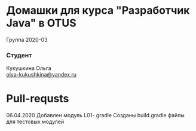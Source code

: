 ﻿# Домашки  для курса "Разработчик Java" в OTUS

Группа 2020-03

### Студент
Кукушкина Ольга<br>
olya-kukushkina@yandex.ru<br>


# Pull-requsts
06.04.2020
Добавлен модуль L01- gradle 
Созданы build.gradle файлы для тестовых модулей
